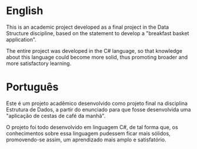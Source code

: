 # English
This is an academic project developed as a final project in the Data Structure discipline, based on the statement to develop a "breakfast basket application".

The entire project was developed in the C# language, so that knowledge about this language could become more solid, thus promoting broader and more satisfactory learning.


# Português
Este é um projeto acadêmico desenvolvido como projeto final na disciplina Estrutura de Dados, a partir do enunciado para que fosse desenvolvida uma "aplicação de cestas de café da manhã".

O projeto foi todo desenvolvido em linguagem C#, de tal forma que, os conhecimentos sobre essa linguagem pudessem ficar mais sólidos, promovendo-se assim, um aprendizado mais amplo e satisfatório.
